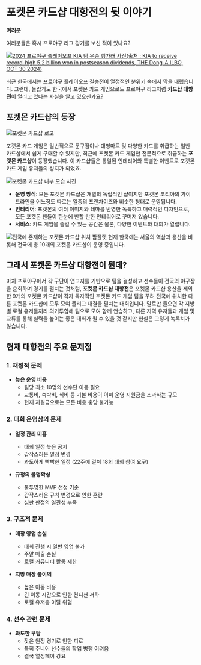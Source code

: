 # 포켓몬 카드샵 대항전의 뒷 이야기

**여러분**

여러분들은 혹시 프로야구 리그 경기를 보신 적이 있나요?

[![2024 프로야구 플레이오프 KIA 팀 우승 헹가래 사진(출처 : KIA to receive record-high 5.2 billion won in postseason dividends, THE Dong-A ILBO, OCT 30 2024)](https://dimg.donga.com/i/620/0/90/ugc/CDB/ENGLISH/Article/67/21/67/86/672167860534d273823e.jpg)](https://www.donga.com/en/article/all/20241030/5255623/1)

최근 한국에서는 프로야구 플레이오프 결승전이 열정적인 분위기 속에서 막을 내렸습니다. 그런데, 놀랍게도 한국에서 포켓몬 카드 게임으로도 프로야구 리그처럼 **카드샵 대항전**이 열리고 있다는 사실을 알고 있으신가요?

## 포켓몬 카드샵의 등장
![포켓몬 카드샵 로고](https://data1.pokemonkorea.co.kr/newdata/2022/07/2022-07-20_18-47-58-20375-1658310478.png)

포켓몬 카드 게임은 일반적으로 문구점이나 대형마트 및 다양한 카드를 취급하는 일반 카드샵에서 쉽게 구매할 수 있지만, 최근에 포켓몬 카드 게임만 전문적으로 취급하는 **포켓몬 카드샵**이 등장했습니다. 이 카드샵들은 통일된 인테리어와 특별한 이벤트로 포켓몬 카드 게임 유저들의 성지가 되었죠.

![포켓몬 카드샵 내부 모습 사진](https://lh3.googleusercontent.com/p/AF1QipNJ8U9l-F2PempqiAsIyxSm6ty4BF1AyDQ0M4FO=s680-w680-h510)
- **운영 방식**: 모든 포켓몬 카드샵은 개별의 독립적인 샵이지만 포켓몬 코리아의 가이드라인을 어느정도 따르는 일종의 프랜차이즈와 비슷한 형태로 운영됩니다.
- **인테리어**: 포켓몬의 여러 이미지와 테마를 반영한 독특하고 매력적인 디자인으로, 모든 포켓몬 팬들이 한눈에 반할 만한 인테리어로 꾸며져 있습니다.
- **서비스**: 카드 게임을 즐길 수 있는 공간은 물론, 다양한 이벤트와 대회가 열립니다.

![전국에 존재하는 포켓몬 카드샵 위치 팜플렛](https://data1.pokemonkorea.co.kr/2024/01/2024-01-16_12-22-19-33573-1705375339.png)
현재 한국에는 서울의 역삼과 용산을 비롯해 전국에 총 10개의 포켓몬 카드샵이 운영 중입니다.

## 그래서 포켓몬 카드샵 대항전이 뭔데?

마치 프로야구에서 각 구단이 연고지를 기반으로 팀을 결성하고 선수들이 전국의 야구장을 순회하며 경기를 펼치는 것처럼, **포켓몬 카드샵 대항전**은 포켓몬 카드샵 용산을 제외한 9개의 포켓몬 카드샵이 각자 독자적인 포켓몬 카드 게임 팀을 꾸려 전국에 위치한 다른 포켓몬 카드샵에 모두 모여 풀리그 대결을 펼치는 대회입니다. 말로만 들으면 각 지방별 로컬 유저들끼리 의기투합해 팀으로 모여 함께 연습하고, 다른 지역 유저들과 게임 및 교류를 통해 실력을 높이는 좋은 대회가 될 수 있을 것 같지만 현실은 그렇게 녹록치가 않습니다.

## 현재 대항전의 주요 문제점

### 1. 재정적 문제
- **높은 운영 비용**
    - 팀당 최소 10명의 선수단 이동 필요
    - 교통비, 숙박비, 식비 등 기본 비용이 이미 운영 지원금을 초과하는 규모
    - 현재 지원금으로는 모든 비용 충당 불가능

### 2. 대회 운영상의 문제
- **일정 관리 미흡**
    - 대회 일정 늦은 공지
    - 갑작스러운 일정 변경
    - 과도하게 빡빡한 일정 (22주에 걸쳐 18회 대회 참여 요구)

- **규정의 불명확성**
    - 불투명한 MVP 선정 기준
    - 갑작스러운 규칙 변경으로 인한 혼란
    - 심판 판정의 일관성 부족

### 3. 구조적 문제
- **매장 영업 손실**
    - 대회 진행 시 일반 영업 불가
    - 주말 매출 손실
    - 로컬 커뮤니티 활동 제한

- **지방 매장 불이익**
    - 높은 이동 비용
    - 긴 이동 시간으로 인한 컨디션 저하
    - 로컬 유저층 이탈 위험

### 4. 선수 관련 문제
- **과도한 부담**
    - 잦은 원정 경기로 인한 피로
    - 특히 주니어 선수들의 학업 병행 어려움
    - 결국 열정페이 강요
